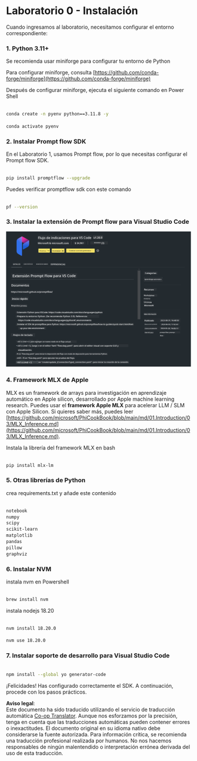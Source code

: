 <!--
CO_OP_TRANSLATOR_METADATA:
{
  "original_hash": "4b16264917d9b93169745d92b8ce8c65",
  "translation_date": "2025-05-07T10:58:22+00:00",
  "source_file": "md/02.Application/02.Code/Phi3/VSCodeExt/HOL/Apple/01.Installations.md",
  "language_code": "es"
}
-->
# **Laboratorio 0 - Instalación**

Cuando ingresamos al laboratorio, necesitamos configurar el entorno correspondiente:


### **1. Python 3.11+**

Se recomienda usar miniforge para configurar tu entorno de Python

Para configurar miniforge, consulta [https://github.com/conda-forge/miniforge](https://github.com/conda-forge/miniforge)

Después de configurar miniforge, ejecuta el siguiente comando en Power Shell

```bash

conda create -n pyenv python==3.11.8 -y

conda activate pyenv

```


### **2. Instalar Prompt flow SDK**

En el Laboratorio 1, usamos Prompt flow, por lo que necesitas configurar el Prompt flow SDK.

```bash

pip install promptflow --upgrade

```

Puedes verificar promptflow sdk con este comando


```bash

pf --version

```

### **3. Instalar la extensión de Prompt flow para Visual Studio Code**

![pf](../../../../../../../../../translated_images/pf_ext.8cf76b5846e9b8562b0dd276004237b3ff3797066b9f912d39c0ae6c88b35878.es.png)

### **4. Framework MLX de Apple**

MLX es un framework de arrays para investigación en aprendizaje automático en Apple silicon, desarrollado por Apple machine learning research. Puedes usar el **framework Apple MLX** para acelerar LLM / SLM con Apple Silicon. Si quieres saber más, puedes leer [https://github.com/microsoft/PhiCookBook/blob/main/md/01.Introduction/03/MLX_Inference.md](https://github.com/microsoft/PhiCookBook/blob/main/md/01.Introduction/03/MLX_Inference.md).

Instala la librería del framework MLX en bash


```bash

pip install mlx-lm

```



### **5. Otras librerías de Python**


crea requirements.txt y añade este contenido

```txt

notebook
numpy 
scipy 
scikit-learn 
matplotlib 
pandas 
pillow 
graphviz

```


### **6. Instalar NVM**

instala nvm en Powershell


```bash

brew install nvm

```

instala nodejs 18.20


```bash

nvm install 18.20.0

nvm use 18.20.0

```

### **7. Instalar soporte de desarrollo para Visual Studio Code**


```bash

npm install --global yo generator-code

```

¡Felicidades! Has configurado correctamente el SDK. A continuación, procede con los pasos prácticos.

**Aviso legal**:  
Este documento ha sido traducido utilizando el servicio de traducción automática [Co-op Translator](https://github.com/Azure/co-op-translator). Aunque nos esforzamos por la precisión, tenga en cuenta que las traducciones automáticas pueden contener errores o inexactitudes. El documento original en su idioma nativo debe considerarse la fuente autorizada. Para información crítica, se recomienda una traducción profesional realizada por humanos. No nos hacemos responsables de ningún malentendido o interpretación errónea derivada del uso de esta traducción.